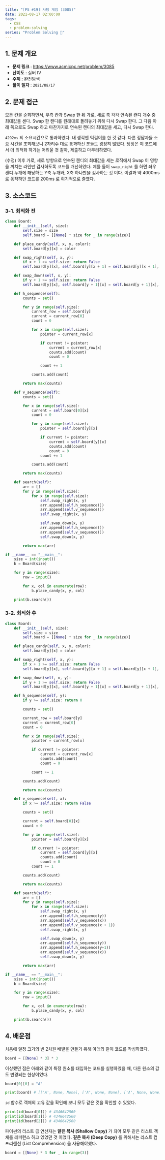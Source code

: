 ```yaml
---
title: "[PS #19] 사탕 게임 (3085)"
date: 2021-08-17 02:00:00
tags:
  - CSE
  - problem-solving
series: "Problem Solving 🤔"
---
```


## 1. 문제 개요

- **문제 링크** : https://www.acmicpc.net/problem/3085
- **난이도** : 실버 IV
- **주제** : 완전탐색
- **풀이 일자** : `2021/08/17`

## 2. 문제 접근

모든 칸을 순회하면서, 우측 칸과 Swap 한 뒤 가로, 세로 축 각각 연속된 캔디 개수 중 최대값을 센다. Swap 한 캔디를 원래대로 돌려놓기 위해 다시 Swap 한다. 그 다음 아래 쪽으로도 Swap 하고 마찬가지로 연속된 캔디의 최대값을 세고, 다시 Swap 한다.

`4292ms` 의 소요시간으로 통과하였다. 내 생각엔 턱걸이를 한 것 같다. 다른 정답자들 소요 시간을 조회해보니 2자리수 대로 통과하신 분들도 굉장히 많았다. 당장은 이 코드에서 더 최적화 하기는 어려울 것 같아, 제출하고 마무리하였다.

(수정) 이후 가로, 세로 방향으로 연속된 캔디의 최대값을 세는 로직에서 Swap 이 영향을 끼치는 라인만 검사하도록 코드를 개선하였다. 예를 들어 `swap_right` 를 하면 좌우 캔디 두개에 해당하는 Y축 두개와, X축 하나만을 검사하는 것 이다. 이결과 약 4000ms 로 동작하던 코드를 200ms 로 획기적으로 줄였다.

## 3. 소스코드

### 3-1. 최적화 전

```python
class Board:
    def __init__(self, size):
        self.size = size
        self.board = [[None] * size for _ in range(size)]

    def place_candy(self, x, y, color):
        self.board[y][x] = color

    def swap_right(self, x, y):
        if x + 1 >= self.size: return False
        self.board[y][x], self.board[y][x + 1] = self.board[y][x + 1], self.board[y][x]

    def swap_down(self, x, y):
        if y + 1 >= self.size: return False
        self.board[y][x], self.board[y + 1][x] = self.board[y + 1][x], self.board[y][x]

    def h_sequence(self):
        counts = set()

        for y in range(self.size):
            current_row = self.board[y]
            current = current_row[0]
            count = 0

            for x in range(self.size):
                pointer = current_row[x]

                if current != pointer:
                    current = current_row[x]
                    counts.add(count)
                    count = 0

                count += 1

            counts.add(count)

        return max(counts)

    def v_sequence(self):
        counts = set()

        for x in range(self.size):
            current = self.board[0][x]
            count = 0

            for y in range(self.size):
                pointer = self.board[y][x]

                if current != pointer:
                    current = self.board[y][x]
                    counts.add(count)
                    count = 0
                count += 1

            counts.add(count)

        return max(counts)

    def search(self):
        arr = []
        for y in range(self.size):
            for x in range(self.size):
                self.swap_right(x, y)
                arr.append(self.h_sequence())
                arr.append(self.v_sequence())
                self.swap_right(x, y)

                self.swap_down(x, y)
                arr.append(self.h_sequence())
                arr.append(self.v_sequence())
                self.swap_down(x, y)

        return max(arr)

if __name__ == "__main__":
    size = int(input())
    b = Board(size)

    for y in range(size):
        row = input()

        for x, col in enumerate(row):
            b.place_candy(x, y, col)

    print(b.search())
```

### 3-2. 최적화 후

```python
class Board:
    def __init__(self, size):
        self.size = size
        self.board = [[None] * size for _ in range(size)]

    def place_candy(self, x, y, color):
        self.board[y][x] = color

    def swap_right(self, x, y):
        if x + 1 >= self.size: return False
        self.board[y][x], self.board[y][x + 1] = self.board[y][x + 1], self.board[y][x]

    def swap_down(self, x, y):
        if y + 1 >= self.size: return False
        self.board[y][x], self.board[y + 1][x] = self.board[y + 1][x], self.board[y][x]

    def h_sequence(self, y):
        if y >= self.size: return 0

        counts = set()

        current_row = self.board[y]
        current = current_row[0]
        count = 0

        for x in range(self.size):
            pointer = current_row[x]

            if current != pointer:
                current = current_row[x]
                counts.add(count)
                count = 0

            count += 1

        counts.add(count)

        return max(counts)

    def v_sequence(self, x):
        if x >= self.size: return False

        counts = set()

        current = self.board[0][x]
        count = 0

        for y in range(self.size):
            pointer = self.board[y][x]

            if current != pointer:
                current = self.board[y][x]
                counts.add(count)
                count = 0
            count += 1

        counts.add(count)

        return max(counts)

    def search(self):
        arr = []
        for y in range(self.size):
            for x in range(self.size):
                self.swap_right(x, y)
                arr.append(self.h_sequence(y))
                arr.append(self.v_sequence(x))
                arr.append(self.v_sequence(x + 1))
                self.swap_right(x, y)

                self.swap_down(x, y)
                arr.append(self.h_sequence(y))
                arr.append(self.h_sequence(y+1))
                arr.append(self.v_sequence(x))
                self.swap_down(x, y)

        return max(arr)

if __name__ == "__main__":
    size = int(input())
    b = Board(size)

    for y in range(size):
        row = input()

        for x, col in enumerate(row):
            b.place_candy(x, y, col)

    print(b.search())
```

## 4. 배운점

처음에 일정 크기의 빈 2차원 배열을 만들기 위해 아래와 같이 코드를 작성하였다.

```python
board = [[None] * 3] * 3
```

이상했던 점은 아래와 같이 특정 원소를 대입하는 코드를 실행하였을 때, 다른 원소의 값도 변경되는 현상이었다.

```python
board[0][0] = "A"

print(board) # [['A', None, None], ['A', None, None], ['A', None, None]]
```

`id` 함수로 객체의 고유 값을 확인해 보니 모두 같은 것을 확인할 수 있었다.

```python
print(id(board[0])) # 4346642560
print(id(board[1])) # 4346642560
print(id(board[2])) # 4346642560
```

파이썬의 리스트 곱 연산자는 **얕은 복사 (Shallow Copy)** 가 되어 모두 같은 리스트 객체를 레퍼런스 하고 있었던 것 이었다. **깊은 복사 (Deep Copy)** 를 위해서는 리스트 컴프리헨션 (List Comprehension) 을 사용해야했다.

```python
board = [[None] * 3 for _ in range(3)]
```
